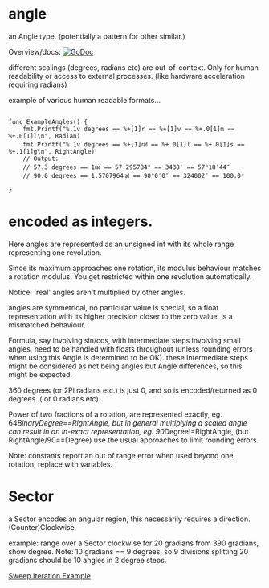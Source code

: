 # angle

an Angle type.  (potentially a pattern for other similar.)

Overview/docs: [![GoDoc](https://godoc.org/github.com/splace/angle?status.svg)](https://godoc.org/github.com/splace/angle)

different scalings (degrees, radians etc) are out-of-context. Only for human readability or access to external processes. (like hardware acceleration requiring radians)

example of various human readable formats...

``` golang

func ExampleAngles() {
	fmt.Printf("%.1v degrees == %+[1]r == %+[1]v == %+.0[1]m == %+.0[1]l\n", Radian)
	fmt.Printf("%.1v degrees == %+[1]㎭ == %+.0[1]l == %+.0[1]s == %+.1[1]g\n", RightAngle)
	// Output:
	// 57.3 degrees == 1㎭ == 57.295784° == 3438′ == 57°18′44″
	// 90.0 degrees == 1.5707964㎭ == 90°0′0″ == 324002″ == 100.0ᵍ

}
```

# encoded as integers.

Here angles are represented as an unsigned int with its whole range representing one revolution.

Since its maximum approaches one rotation, its modulus behaviour matches a rotation modulus. You get restricted within one revolution automatically. 

Notice: 'real' angles aren't multiplied by other angles.

angles are symmetrical, no particular value is special, so a float representation with its higher precision closer to the zero value, is a mismatched behaviour.

Formula, say involving sin/cos, with intermediate steps involving small angles, need to be handled with floats throughout (unless rounding errors when using this Angle is determined to be OK). these intermediate steps might be considered as not being angles but Angle differences, so this might be expected. 

360 degrees (or 2Pi radians etc.) is just 0, and so is encoded/returned as 0 degrees. ( or 0 radians etc).

Power of two fractions of a rotation, are represented exactly, eg. 64*BinaryDegree==RightAngle, but in general multiplying a scaled angle can result in an in-exact representation, eg. 90*Degree!=RightAngle, (but RightAngle/90==Degree) use the usual approaches to limit rounding errors.

Note: constants report an out of range error when used beyond one rotation, replace with variables.

# Sector

a Sector encodes an angular region, this necessarily requires a direction. (Counter)Clockwise.

example: range over a Sector clockwise for 20 gradians from 390 gradians, show degree.
Note: 10 gradians == 9 degrees, so 9 divisions splitting 20 gradians should be 10 angles in 2 degree steps.

[Sweep Iteration Example](https://go.dev/play/p/j30uc46iTBb)



